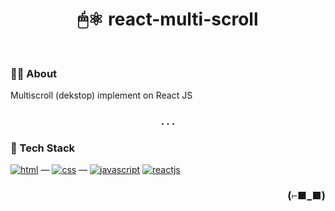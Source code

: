 <h1 align="center">🖱⚛️ react-multi-scroll</h1>

<br>

### 👨‍💻 About

Multiscroll (dekstop) implement on React JS

<h3 align="center">. . .</h3>

### 🧰 Tech Stack

[<img alt="html" src="https://img.shields.io/badge/HTML-239120?style=for-the-badge&logo=html5&logoColor=white" />](https://developer.mozilla.org/en-US/docs/Web/HTML) —
[<img alt="css" src="https://img.shields.io/badge/CSS-1572B6?style=for-the-badge&logo=css3&logoColor=white" />](https://developer.mozilla.org/en-US/docs/Web/CSS) —
[<img alt="javascript" src="https://img.shields.io/badge/JavaScript-323330?style=for-the-badge&logo=javascript&logoColor=F7DF1E" />](https://developer.mozilla.org/en-US/docs/Web/javascript)
[<img alt="reactjs" src="https://img.shields.io/badge/React-20232A?style=for-the-badge&logo=react&logoColor=61DAFB" />](https://react.dev)

<h3 align="right">(⌐■_■)</h3>
